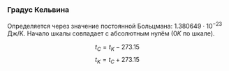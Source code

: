 ### Градус Кельвина
Определяется через значение постоянной Больцмана: $1.380649 \cdot 10^{-23}$ Дж/K. Начало шкалы совпадает с абсолютным нулём (0$K$ по шкале).

$$t_C = t_K - 273.15$$
$$t_K = t_C + 273.15$$